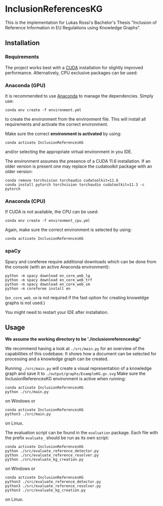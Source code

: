 # InclusionReferencesKG

This is the implementation for Lukas Rossi's Bachelor's Thesis
"Inclusion of Reference Information in EU Regulations using Knowledge Graphs".


## Installation

### Requirements
The project works best with a [CUDA](https://docs.nvidia.com/cuda/) installation
for slightly improved performance. Alternatively,
CPU exclusive packages can be used:

### Anaconda (GPU)

It is recommended to use [Anaconda](https://www.anaconda.com/) to manage the dependencies.
Simply use: 

```console
conda env create -f environment.yml
```

to create the environment from the environment file. This will install all requirements and activate the correct environment.

Make sure the correct **environment is activated** by using:
```console
conda activate InclusionReferencesKG
```
and/or selecting the appropriate virtual environment in you IDE.

The environment assumes the presence of a CUDA 11.6 installation. If an older
version is present one may replace the cudatoolkit package with an older version:
```
conda remove torchvision torchaudio cudatoolkit=11.6
conda install pytorch torchvision torchaudio cudatoolkit=11.3 -c pytorch
```

### Anaconda (CPU)

If CUDA is not available, the CPU can be used:

```console
conda env create -f environment_cpu.yml
```

Again, make sure the correct environment is selected by using:
```console
conda activate InclusionReferencesKG
```

### spaCy

Spacy and coreferee require additional downloads which can be done from the console (with an active Anaconda environment):

```console
python -m spacy download en_core_web_lg
python -m spacy download en_core_web_trf
python -m spacy download en_core_web_sm
python -m coreferee install en
```

(``en_core_web_sm`` is not required if the fast option for creating knoweldge graphs is not used.)


You might need to restart your IDE after installation.


## Usage

**We assume the working directory to be './inclusionreferenceskg/'**

We recommend having a look at ``./src/main.py`` for an overview of the capabilities of this codebase. It shows how a document can be selected for processing and a knowledge graph can be created.

Running ``./src/main.py`` will create a visual representation of a knowledge graph and save it to ``./output/graphs/ExampleKG.gv.svg`` Make sure the InclusionReferencesKG environment is active when running:

```console
conda activate InclusionReferencesKG
python ./src/main.py
```

on Windows or

```console
conda activate InclusionReferencesKG
python3 ./src/main.py
```

on Linux.

The evaluation script can be found in the ``evaluation`` package. Each file with the prefix ``evaluate_`` should be run as its own script:

```
conda activate InclusionReferencesKG
python ./src/evaluate_reference_detector.py
python ./src/evaluate_reference_resolver.py
python ./src/evaluate_kg_creation.py
```

on Windows or

```
conda activate InclusionReferencesKG
python3 ./src/evaluate_reference_detector.py
python3 ./src/evaluate_reference_resolver.py
python3 ./src/evaluate_kg_creation.py
```

on Linux.



